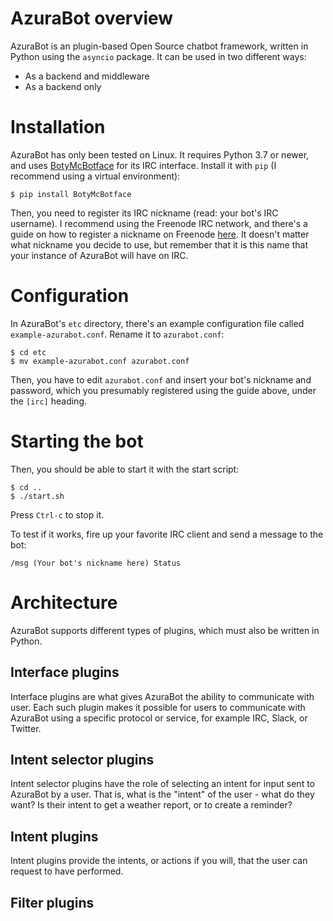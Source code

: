 # AzuraBot overview

AzuraBot is an plugin-based Open Source chatbot framework, written in
Python using the `asyncio` package. It can be used in two different ways:
- As a backend and middleware
- As a backend only

# Installation

AzuraBot has only been tested on Linux. It requires Python 3.7 or
newer, and uses
[BotyMcBotface](https://github.com/Enfors/BotyMcBotface) for its IRC
interface. Install it with `pip` (I recommend using a virtual
environment):

    $ pip install BotyMcBotface

Then, you need to register its IRC nickname (read: your bot's IRC
username). I recommend using the Freenode IRC network, and there's a
guide on how to register a nickname on Freenode
[here](http://www.wikihow.com/Register-a-Nickname-on-Freenode). It
doesn't matter what nickname you decide to use, but remember that it
is this name that your instance of AzuraBot will have on IRC.

# Configuration

In AzuraBot's `etc` directory, there's an example configuration file
called `example-azurabot.conf`. Rename it to `azurabot.conf`:

    $ cd etc
    $ mv example-azurabot.conf azurabot.conf
    
Then, you have to edit `azurabot.conf` and insert your bot's nickname
and password, which you presumably registered using the guide above,
under the `[irc]` heading.

# Starting the bot

Then, you should be able to start it with the start script:

    $ cd ..
    $ ./start.sh

Press `Ctrl-c` to stop it.

To test if it works, fire up your favorite IRC client and send a
message to the bot:

    /msg (Your bot's nickname here) Status

# Architecture

AzuraBot supports different types of plugins, which must also be
written in Python. 

## Interface plugins

Interface plugins are what gives AzuraBot the ability to communicate
with user. Each such plugin makes it possible for users to communicate
with AzuraBot using a specific protocol or service, for example IRC,
Slack, or Twitter.

## Intent selector plugins

Intent selector plugins have the role of selecting an intent for input
sent to AzuraBot by a user. That is, what is the "intent" of the
user - what do they want? Is their intent to get a weather report, or
to create a reminder?

## Intent plugins

Intent plugins provide the intents, or actions if you will, that the
user can request to have performed.

## Filter plugins

